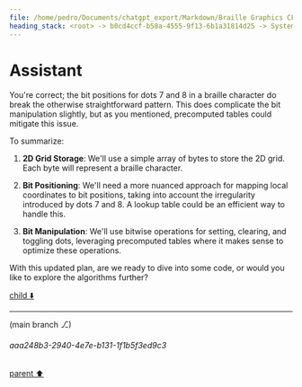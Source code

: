 ```yaml
---
file: /home/pedro/Documents/chatgpt_export/Markdown/Braille Graphics CFFI Library.md
heading_stack: <root> -> b0cd4ccf-b58a-4555-9f13-6b1a31814d25 -> System -> 5a574436-e9d1-4b97-a272-d099a8dccb99 -> System -> aaa20d14-8506-4527-a842-e8b226e754d5 -> User -> 52f2c2a1-f4d8-4c75-a363-e17d0de117dc -> Assistant -> aaa2146d-e69a-4754-a17c-ac579be36bda -> User -> 9fb3444e-a1db-43ec-8cb7-ff0bebf818c7 -> Assistant -> Braille in Unicode -> Bitwise Operations and Braille -> Coordinate Translation -> Algorithmic Considerations -> Next Steps -> aaa2ab0e-08f2-46a3-9747-0e3045469684 -> User -> 255d721d-d5a5-402f-a80e-80b836da960f -> Assistant -> Braille in Unicode -> Coordinate Translation -> Bitwise Operations for Braille Characters -> Data Structure for 2D Grid -> 1179ac9c-0f99-43d0-8a7f-7145c316f4ce -> Assistant -> Braille Character Encoding -> Coordinate Translation -> Data Structure for 2D Grid -> Algorithms -> Performance -> Misc -> aaa2701a-6df8-4c32-aec5-fc99a9438746 -> User -> 3fc4a23e-7f87-4bf6-929d-3a6e379d9b4a -> Assistant -> aaa26e8e-f819-4c4e-8b18-c69eae57abbd -> User -> cb3f33c3-6f4e-4370-bf1a-e3ebe9ac93ec -> Assistant -> Algorithm Drafts -> 1. Coordinate Translation -> 2. Bit Manipulation for Braille Characters -> 3. Data Structure for 2D Grid -> 4. Batch Updates and Line Drawing -> 5. Performance Optimizations -> aaa2a4c4-d9b1-47c2-8858-22f1e7fb135d -> User -> 940d39ef-c0aa-4a3a-b531-7960141acc22 -> Assistant
---
```

# Assistant

You're correct; the bit positions for dots 7 and 8 in a braille character do break the otherwise straightforward pattern. This does complicate the bit manipulation slightly, but as you mentioned, precomputed tables could mitigate this issue.

To summarize:

1. **2D Grid Storage**: We'll use a simple array of bytes to store the 2D grid. Each byte will represent a braille character.
  
2. **Bit Positioning**: We'll need a more nuanced approach for mapping local coordinates to bit positions, taking into account the irregularity introduced by dots 7 and 8. A lookup table could be an efficient way to handle this.

3. **Bit Manipulation**: We'll use bitwise operations for setting, clearing, and toggling dots, leveraging precomputed tables where it makes sense to optimize these operations.

With this updated plan, are we ready to dive into some code, or would you like to explore the algorithms further?

[child ⬇️](#aaa248b3-2940-4e7e-b131-1f1b5f3ed9c3)

---

(main branch ⎇)
###### aaa248b3-2940-4e7e-b131-1f1b5f3ed9c3
[parent ⬆️](#940d39ef-c0aa-4a3a-b531-7960141acc22)
